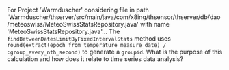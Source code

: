 For Project 'Warmduscher' considering file in path 'Warmduscher/thserver/src/main/java/com/x8ing/thsensor/thserver/db/dao/meteoswiss/MeteoSwissStatsRepository.java' with name 'MeteoSwissStatsRepository.java'... 
The `findBetweenDatesLimitByFixedIntervalStats` method uses `round(extract(epoch from temperature_measure_date) / :group_every_nth_second)` to generate a `groupid`. What is the purpose of this calculation and how does it relate to time series data analysis?
